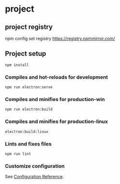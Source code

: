 # project

## project registry
npm config set registry https://registry.npmmirror.com/

## Project setup
```
npm install
```

### Compiles and hot-reloads for development
```
npm run electron:serve
```

### Compiles and minifies for production-win
```
npm run electron:build
```

### Compiles and minifies for production-linux
```
electron:build:linux
```

### Lints and fixes files
```
npm run lint
```

### Customize configuration
See [Configuration Reference](https://cli.vuejs.org/config/).
